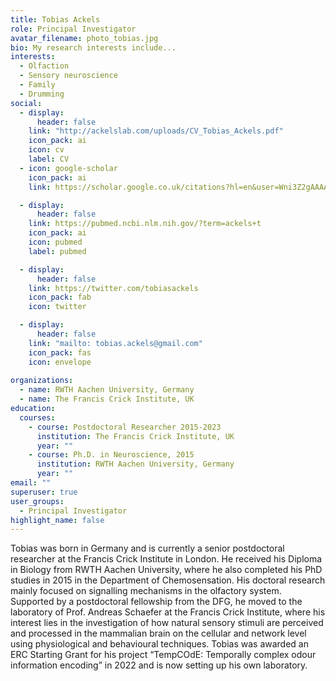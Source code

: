 ```yaml
---
title: Tobias Ackels
role: Principal Investigator
avatar_filename: photo_tobias.jpg
bio: My research interests include...
interests:
  - Olfaction
  - Sensory neuroscience
  - Family
  - Drumming
social:
  - display:
      header: false
    link: "http://ackelslab.com/uploads/CV_Tobias_Ackels.pdf"
    icon_pack: ai
    icon: cv
    label: CV   
  - icon: google-scholar
    icon_pack: ai
    link: https://scholar.google.co.uk/citations?hl=en&user=Wni3Z2gAAAAJ&view_op=list_works&sortby=pubdate

  - display:
      header: false
    link: https://pubmed.ncbi.nlm.nih.gov/?term=ackels+t
    icon_pack: ai
    icon: pubmed
    label: pubmed

  - display:
      header: false
    link: https://twitter.com/tobiasackels
    icon_pack: fab
    icon: twitter

  - display:
      header: false
    link: "mailto: tobias.ackels@gmail.com"
    icon_pack: fas
    icon: envelope
 
organizations:
  - name: RWTH Aachen University, Germany
  - name: The Francis Crick Institute, UK
education:
  courses:
    - course: Postdoctoral Researcher 2015-2023
      institution: The Francis Crick Institute, UK
      year: ""
    - course: Ph.D. in Neuroscience, 2015
      institution: RWTH Aachen University, Germany
      year: ""
email: ""
superuser: true
user_groups:
  - Principal Investigator
highlight_name: false
---
```


Tobias was born in Germany and is currently a senior postdoctoral researcher at the Francis Crick Institute in London. He received his Diploma in Biology from RWTH Aachen University, where he also completed his PhD studies in 2015 in the Department of Chemosensation. His doctoral research mainly focused on signalling mechanisms in the olfactory system. Supported by a postdoctoral fellowship from the DFG, he moved to the laboratory of Prof. Andreas Schaefer at the Francis Crick Institute, where his interest lies in the investigation of how natural sensory stimuli are perceived and processed in the mammalian brain on the cellular and network level using physiological and behavioural techniques. 
Tobias was awarded an ERC Starting Grant for his project “TempCOdE: Temporally complex odour information encoding” in 2022 and is now setting up his own laboratory. 


